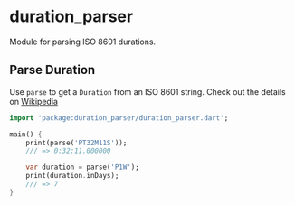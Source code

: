 # duration_parser

Module for parsing ISO 8601 durations.

## Parse Duration

Use `parse` to get a `Duration` from an ISO 8601 string. Check out the details on [Wikipedia](https://en.wikipedia.org/wiki/ISO_8601#Durations)

```dart
import 'package:duration_parser/duration_parser.dart';

main() {
    print(parse('PT32M11S'));
    /// => 0:32:11.000000

    var duration = parse('P1W');
    print(duration.inDays);
    /// => 7
}
```